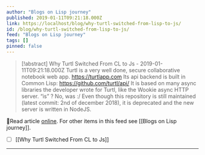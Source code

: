 ```yaml
---
author: "Blogs on Lisp journey"
published: 2019-01-11T09:21:18.000Z
link: https://localhost/blog/why-turtl-switched-from-lisp-to-js/
id: /blog/why-turtl-switched-from-lisp-to-js/
feed: "Blogs on Lisp journey"
tags: []
pinned: false
---
```

> [!abstract] Why Turtl Switched From CL to Js - 2019-01-11T09:21:18.000Z
> Turtl is a very well done, secure collaborative notebook web app. https://turtlapp.com Its api backend is built in Common Lisp: https://github.com/turtl/api/ It is based on many async libraries the developer wrote for Turtl, like the Wookie async HTTP server. “is” ? No, was :/ Even though this repository is still maintained (latest commit: 2nd of december 2018), it is deprecated and the new server is written in NodeJS.

🔗Read article [online](https://localhost/blog/why-turtl-switched-from-lisp-to-js/). For other items in this feed see [[Blogs on Lisp journey]].

- [ ] [[Why Turtl Switched From CL to Js]]
- - -

